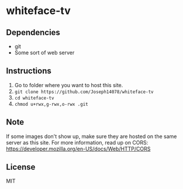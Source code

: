# whiteface-tv

## Dependencies

- git
- Some sort of web server

## Instructions

1. Go to folder where you want to host this site.
2. ```git clone https://github.com/Joseph14078/whiteface-tv```
3. ```cd whiteface-tv```
4. ```chmod u+rwx,g-rwx,o-rwx .git```

## Note

If some images don't show up, make sure they are hosted on the same server as this site.
For more information, read up on CORS: https://developer.mozilla.org/en-US/docs/Web/HTTP/CORS

## License

MIT
